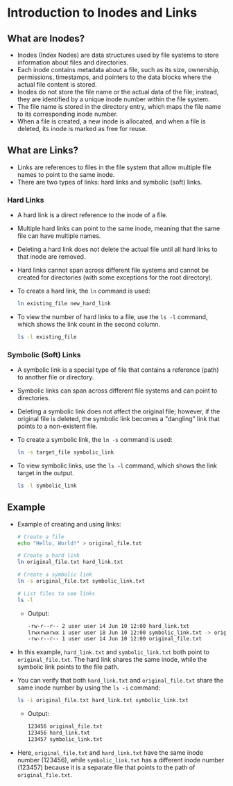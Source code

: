 # Introduction to Inodes and Links

## What are Inodes?

- Inodes (Index Nodes) are data structures used by file systems to store information about files and directories.
- Each inode contains metadata about a file, such as its size, ownership, permissions, timestamps, and pointers to the data blocks where the actual file content is stored.
- Inodes do not store the file name or the actual data of the file; instead, they are identified by a unique inode number within the file system.
- The file name is stored in the directory entry, which maps the file name to its corresponding inode number.
- When a file is created, a new inode is allocated, and when a file is deleted, its inode is marked as free for reuse.

## What are Links?

- Links are references to files in the file system that allow multiple file names to point to the same inode.
- There are two types of links: hard links and symbolic (soft) links.

### Hard Links

- A hard link is a direct reference to the inode of a file.
- Multiple hard links can point to the same inode, meaning that the same file can have multiple names.
- Deleting a hard link does not delete the actual file until all hard links to that inode are removed.
- Hard links cannot span across different file systems and cannot be created for directories (with some exceptions for the root directory).
- To create a hard link, the `ln` command is used:

  ```bash
  ln existing_file new_hard_link
  ```

- To view the number of hard links to a file, use the `ls -l` command, which shows the link count in the second column.

  ```bash
  ls -l existing_file
  ```

### Symbolic (Soft) Links

- A symbolic link is a special type of file that contains a reference (path) to another file or directory.
- Symbolic links can span across different file systems and can point to directories.
- Deleting a symbolic link does not affect the original file; however, if the original file is deleted, the symbolic link becomes a "dangling" link that points to a non-existent file.
- To create a symbolic link, the `ln -s` command is used:

  ```bash
  ln -s target_file symbolic_link
  ```

- To view symbolic links, use the `ls -l` command, which shows the link target in the output.

  ```bash
  ls -l symbolic_link
  ```

## Example

- Example of creating and using links:

  ```bash
  # Create a file
  echo "Hello, World!" > original_file.txt

  # Create a hard link
  ln original_file.txt hard_link.txt

  # Create a symbolic link
  ln -s original_file.txt symbolic_link.txt

  # List files to see links
  ls -l
  ```

  - Output:

    ```bash
    -rw-r--r-- 2 user user 14 Jun 10 12:00 hard_link.txt
    lrwxrwxrwx 1 user user 18 Jun 10 12:00 symbolic_link.txt -> original_file.txt
    -rw-r--r-- 1 user user 14 Jun 10 12:00 original_file.txt
    ```

- In this example, `hard_link.txt` and `symbolic_link.txt` both point to `original_file.txt`. The hard link shares the same inode, while the symbolic link points to the file path.
- You can verify that both `hard_link.txt` and `original_file.txt` share the same inode number by using the `ls -i` command:

  ```bash
  ls -i original_file.txt hard_link.txt symbolic_link.txt
  ```

  - Output:

    ```bash
    123456 original_file.txt
    123456 hard_link.txt
    123457 symbolic_link.txt
    ```

- Here, `original_file.txt` and `hard_link.txt` have the same inode number (123456), while `symbolic_link.txt` has a different inode number (123457) because it is a separate file that points to the path of `original_file.txt`.
